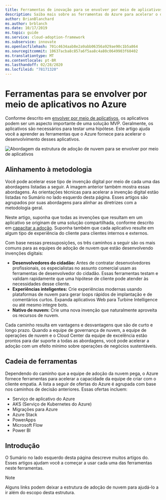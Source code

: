 ```yaml
---
title: Ferramentas de inovação para se envolver por meio de aplicativos
description: Saiba mais sobre as ferramentas do Azure para acelerar o desenvolvimento de aplicativos que se alinham à metodologia inovadora da estrutura de adoção de nuvem.
author: BrianBlanchard
ms.author: brblanch
ms.date: 10/17/2019
ms.topic: guide
ms.service: cloud-adoption-framework
ms.subservice: innovate
ms.openlocfilehash: 701c4634aab8e2a9abb06356a929ae90c1b5a864
ms.sourcegitcommit: 10637acba8c857a6f5aa8c4a80c0649903f60402
ms.translationtype: MT
ms.contentlocale: pt-BR
ms.lasthandoff: 02/28/2020
ms.locfileid: "78171320"
---
```

# <a name="tools-to-engage-via-apps-in-azure"></a>Ferramentas para se envolver por meio de aplicativos no Azure

Conforme descrito em [envolver por meio de aplicativos](../considerations/apps.md), os aplicativos podem ser um aspecto importante de uma solução MVP. Geralmente, os aplicativos são necessários para testar uma hipótese. Este artigo ajuda você a aprender as ferramentas que o Azure fornece para acelerar o desenvolvimento desses aplicativos.

![Abordagem da estrutura de adoção de nuvem para se envolver por meio de aplicativos](../../_images/innovate/engage-via-apps.png)

## <a name="alignment-to-the-methodology"></a>Alinhamento à metodologia

Você pode acelerar esse tipo de invenção digital por meio de cada uma das abordagens listadas a seguir. A imagem anterior também mostra essas abordagens. As orientações técnicas para acelerar a invenção digital estão listadas no Sumário no lado esquerdo desta página. Esses artigos são agrupados por suas abordagens para alinhar as diretrizes com a metodologia geral.

Neste artigo, suponha que todas as invenções que resultam em um aplicativo se originam de uma solução compartilhada, conforme descrito em [capacitar a adoção](./ci-cd.md). Suponha também que cada aplicativo resulte em algum tipo de experiência do cliente para clientes internos e externos.

Com base nessas pressuposições, os três caminhos a seguir são os mais comuns para as equipes de adoção de nuvem que estão desenvolvendo invenções digitais:

- **Desenvolvedores do cidadão:** Antes de contratar desenvolvedores profissionais, os especialistas no assunto comercial usam as ferramentas de desenvolvedor do cidadão. Essas ferramentas testam e validam rapidamente que uma hipótese de cliente pode atender às necessidades desse cliente.
- **Experiências inteligentes:** Crie experiências modernas usando plataformas de nuvem para gerar loops rápidos de implantação e de comentários curtos. Expanda aplicativos Web para Turbine Intelligence ou até mesmo integre bots.
- **Nativo de nuvem:** Crie uma nova invenção que naturalmente aproveita os recursos de nuvem.

Cada caminho resulta em vantagens e desvantagens que são de curto e longo prazo. Quando a equipe de governança de nuvem, a equipe de operações de nuvem e o Cloud Center da equipe de excelência estão prontos para dar suporte a todas as abordagens, você pode acelerar a adoção com um efeito mínimo sobre operações de negócios sustentáveis.

## <a name="toolchain"></a>Cadeia de ferramentas

Dependendo do caminho que a equipe de adoção da nuvem pega, o Azure fornece ferramentas para acelerar a capacidade da equipe de criar com o cliente empatia. A lista a seguir de ofertas do Azure é agrupada com base nos caminhos de decisão anteriores. Essas ofertas incluem:

- Serviço de aplicativo do Azure
- AKS (Serviço de Kubernetes do Azure)
- Migrações para Azure
- Azure Stack
- PowerApps
- Microsoft Flow
- Power BI

## <a name="get-started"></a>Introdução

O Sumário no lado esquerdo desta página descreve muitos artigos do. Esses artigos ajudam você a começar a usar cada uma das ferramentas neste ferramentas.

> [!NOTE]
> Alguns links podem deixar a estrutura de adoção de nuvem para ajudá-lo a ir além do escopo desta estrutura.
